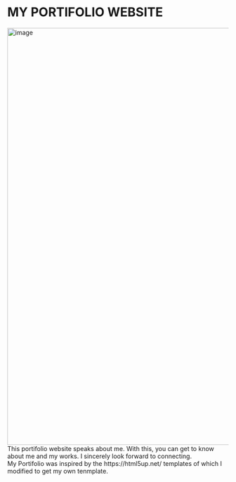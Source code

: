# MY PORTIFOLIO WEBSITE
<img width="951" alt="image" src="https://user-images.githubusercontent.com/57724518/179941514-fc7c90ea-9082-41e3-ba5f-75452e8ef969.png">
This portifolio website speaks about me. With this, you can get to know about me and my works. I sincerely look forward to connecting. <br>
My Portifolio was inspired by the https://html5up.net/ templates of which I modified to get my own tenmplate.
